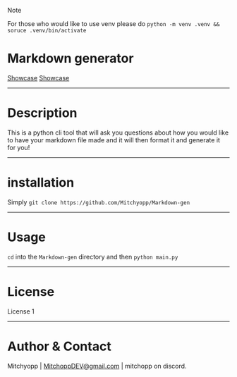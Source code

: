 > [!NOTE]
> For those who would like to use venv please do `python -m venv .venv && soruce .venv/bin/activate`

# Markdown generator


[Showcase](https://github.com/Mitchyopp/Markdown-gen/assets/readme.mp4)
[Showcase](https://github.com/Mitchyopp/Markdown-gen/assets/readme.gif)

---

# Description
This is a python cli tool that will ask you questions about how you would like to have your markdown file made and it will then format it and generate it for you!

---

# installation
Simply `git clone https://github.com/Mitchyopp/Markdown-gen`

---

# Usage
`cd` into the `Markdown-gen` directory and then `python main.py`

---

# License
License 1

---

# Author & Contact
Mitchyopp | MitchoppDEV@gmail.com | mitchopp on discord.
